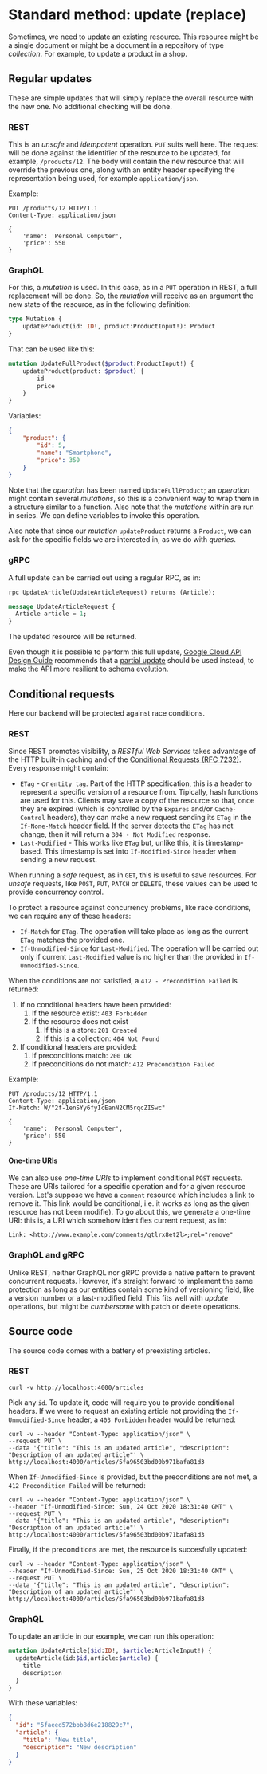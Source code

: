# Standard method: update (replace)
Sometimes, we need to update an existing resource. This resource might be a single document or might be a document in a repository of type _collection_. For example, to update a product in a shop.

## Regular updates
These are simple updates that will simply replace the overall resource with the new one. No additional checking will be done.

### REST
This is an _unsafe_ and _idempotent_ operation. `PUT` suits well here. The request will be done against the identifier of the resource to be updated, for example, `/products/12`. The body will contain the new resource that will override the previous one, along with an entity header specifying the representation being used, for example `application/json`.

Example:

```
PUT /products/12 HTTP/1.1
Content-Type: application/json

{
    'name': 'Personal Computer',
    'price': 550
}
```

### GraphQL
For this, a _mutation_ is used. In this case, as in a `PUT` operation in REST, a full replacement will be done. So, the _mutation_ will receive as an argument the new state of the resource, as in the following definition:

```graphql
type Mutation {
    updateProduct(id: ID!, product:ProductInput!): Product
}
```

That can be used like this:

```graphql
mutation UpdateFullProduct($product:ProductInput!) {
    updateProduct(product: $product) {
        id
        price
    }
}
```

Variables:

```json
{
    "product": {
        "id": 5,
        "name": "Smartphone",
        "price": 350
    }
}
```

Note that the _operation_ has been named `UpdateFullProduct`; an _operation_ might contain several _mutations_, so this is a convenient way to wrap them in a structure similar to a function. Also note that the _mutations_ within are run in series. We can define variables to invoke this operation.

Also note that since our _mutation_ `updateProduct` returns a `Product`, we can ask for the specific fields we are interested in, as we do with _queries_.

### gRPC
A full update can be carried out using a regular RPC, as in:

```proto
rpc UpdateArticle(UpdateArticleRequest) returns (Article);

message UpdateArticleRequest {
  Article article = 1;
}
```

The updated resource will be returned.

Even though it is possible to perform this full update, [Google Cloud API Design Guide](https://cloud.google.com/apis/design/standard_methods#update) recommends that a [partial update](method_update_partial.md) should be used instead, to make the API more resilient to schema evolution.

## Conditional requests
Here our backend will be protected against race conditions.

### REST
Since REST promotes visibility, a _RESTful Web Services_ takes advantage of the HTTP built-in caching and of the [Conditional Requests (RFC 7232)][]. Every response might contain:

* `ETag` - or `entity tag`. Part of the HTTP specification, this is a header to represent a specific version of a resource from. Tipically, hash functions are used for this. Clients may save a copy of the resource so that, once they are expired (which is controlled by the `Expires` and/or `Cache-Control` headers), they can make a new request sending its `ETag` in the `If-None-Match` header field. If the server detects the `ETag` has not change, then it will return a `304 - Not Modified` response.
* `Last-Modified` - This works like `ETag` but, unlike this, it is timestamp-based. This timestamp is set into `If-Modified-Since` header when sending a new request.

When running a _safe_ request, as in `GET`, this is useful to save resources. For _unsafe_ requests, like `POST`, `PUT`, `PATCH` or `DELETE`, these values can be used to provide concurrency control.

To protect a resource against concurrency problems, like race conditions, we can require any of these headers:

* `If-Match` for `ETag`. The operation will take place as long as the current `ETag` matches the provided one.
* `If-Unmodified-Since` for `Last-Modified`. The operation will be carried out only if current `Last-Modified` value is no higher than the provided in `If-Unmodified-Since`.

When the conditions are not satisfied, a `412 - Precondition Failed` is returned:

1. If no conditional headers have been provided:
    1. If the resource exist: `403 Forbidden`
    2. If the resource does not exist
       1. If this is a store: `201 Created`
       2. If this is a collection: `404 Not Found`
2. If conditional headers are provided:
    1. If preconditions match: `200 Ok`
    2. If preconditions do not match: `412 Precondition Failed`

Example:

```
PUT /products/12 HTTP/1.1
Content-Type: application/json
If-Match: W/"2f-1enSYy6fyIcEanN2CM5rqcZISwc"

{
    'name': 'Personal Computer',
    'price': 550
}
```

#### One-time URIs
We can also use _one-time URIs_ to implement conditional `POST` requests. These are URIs tailored for a specific operation and for a given resource version. Let's suppose we have a `comment` resource which includes a link to remove it. This link would be conditional, i.e. it works as long as the given resource has not been modifie). To go about this, we generate a one-time URI: this is, a URI which somehow identifies current request, as in:

```
Link: <http://www.example.com/comments/gtlrx8et2l>;rel="remove"
```

### GraphQL and gRPC
Unlike REST, neither GraphQL nor gRPC provide a native pattern to prevent concurrent requests. However, it's straight forward to implement the same protection as long as our entities contain some kind of versioning field, like a version number or a last-modified field. This fits well with _update_ operations, but might be _cumbersome_ with patch or delete operations.

## Source code
The source code comes with a battery of preexisting articles.

### REST

```
curl -v http://localhost:4000/articles
```

Pick any `id`. To update it, code will require you to provide conditional headers. If we were to request an existing article not providing the `If-Unmodified-Since` header, a `403 Forbidden` header would be returned:

```
curl -v --header "Content-Type: application/json" \
--request PUT \
--data '{"title": "This is an updated article", "description": "Description of an updated article"' \
http://localhost:4000/articles/5fa96503bd00b971bafa81d3
```

When `If-Unmodified-Since` is provided, but the preconditions are not met, a `412 Precondition Failed` will be returned:

```
curl -v --header "Content-Type: application/json" \
--header "If-Unmodified-Since: Sun, 24 Oct 2020 18:31:40 GMT" \
--request PUT \
--data '{"title": "This is an updated article", "description": "Description of an updated article"' \
http://localhost:4000/articles/5fa96503bd00b971bafa81d3
```

Finally, if the preconditions are met, the resource is succesfully updated:

```
curl -v --header "Content-Type: application/json" \
--header "If-Unmodified-Since: Sun, 25 Oct 2020 18:31:40 GMT" \
--request PUT \
--data '{"title": "This is an updated article", "description": "Description of an updated article"' \
http://localhost:4000/articles/5fa96503bd00b971bafa81d3
```

### GraphQL
To update an article in our example, we can run this operation:

```graphql
mutation UpdateArticle($id:ID!, $article:ArticleInput!) {
  updateArticle(id:$id,article:$article) {
    title
    description
  }
}
```

With these variables:

```json
{
  "id": "5faeed572bbb8d6e218829c7",
  "article": {
    "title": "New title",
    "description": "New description"
  }
}
```

[Conditional Requests (RFC 7232)]: https://tools.ietf.org/html/rfc7232

